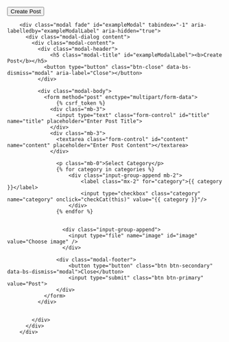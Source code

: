 <button type="button" class="btn btn-primary" data-bs-toggle="modal" data-bs-target="#exampleModal" data-bs-whatever="@mdo">Create Post</button>

        <div class="modal fade" id="exampleModal" tabindex="-1" aria-labelledby="exampleModalLabel" aria-hidden="true">
          <div class="modal-dialog content">
            <div class="modal-content">
              <div class="modal-header">
                  <h5 class="modal-title" id="exampleModalLabel"><b>Create Post</b></h5>
                <button type="button" class="btn-close" data-bs-dismiss="modal" aria-label="Close"></button>
              </div>

              <div class="modal-body">
                <form method="post" enctype="multipart/form-data">
                    {% csrf_token %}
                  <div class="mb-3">
                    <input type="text" class="form-control" id="title" name="title" placeholder="Enter Post Title">
                  </div>
                  <div class="mb-3">
                    <textarea class="form-control" id="content" name="content" placeholder="Enter Post Content"></textarea>
                  </div>

                    <p class="mb-0">Select Category</p>
                    {% for category in categories %}
                        <div class="input-group-append mb-2">
                            <label class="mx-2" for="category">{{ category }}</label>
                            <input type="checkbox" class="category" name="category" onclick="checkCat(this)" value="{{ category }}"/>
                        </div>
                    {% endfor %}


                      <div class="input-group-append">
                        <input type="file" name="image" id="image" value="Choose image" />
                      </div>

                    <div class="modal-footer">
                        <button type="button" class="btn btn-secondary" data-bs-dismiss="modal">Close</button>
                        <input type="submit" class="btn btn-primary" value="Post">
                    </div>
                </form>
              </div>


            </div>
          </div>
        </div>